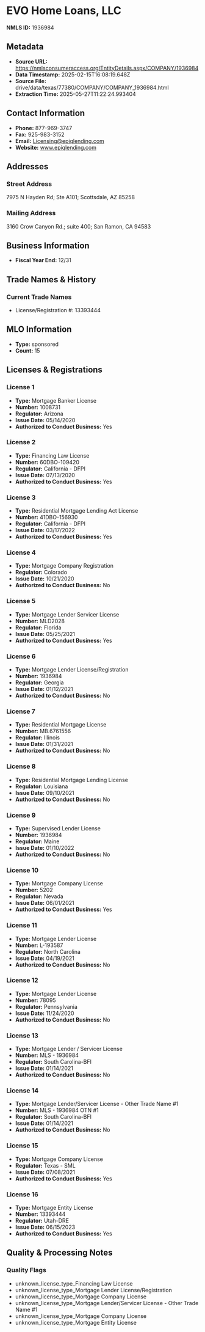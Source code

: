 # EVO Home Loans, LLC

**NMLS ID:** 1936984

## Metadata
- **Source URL:** https://nmlsconsumeraccess.org/EntityDetails.aspx/COMPANY/1936984
- **Data Timestamp:** 2025-02-15T16:08:19.648Z
- **Source File:** drive/data/texas/77380/COMPANY/COMPANY_1936984.html
- **Extraction Time:** 2025-05-27T11:22:24.993404

## Contact Information
- **Phone:** 877-969-3747
- **Fax:** 925-983-3152
- **Email:** Licensing@epiqlending.com
- **Website:** www.epiqlending.com

## Addresses
### Street Address
7975 N Hayden Rd; Ste A101; Scottsdale, AZ 85258

### Mailing Address
3160 Crow Canyon Rd.; suite 400; San Ramon, CA 94583

## Business Information
- **Fiscal Year End:** 12/31

## Trade Names & History
### Current Trade Names
- License/Registration #: 13393444

## MLO Information
- **Type:** sponsored
- **Count:** 15

## Licenses & Registrations

### License 1
- **Type:** Mortgage Banker License
- **Number:** 1008731
- **Regulator:** Arizona
- **Issue Date:** 05/14/2020
- **Authorized to Conduct Business:** Yes

### License 2
- **Type:** Financing Law License
- **Number:** 60DBO-109420
- **Regulator:** California - DFPI
- **Issue Date:** 07/13/2020
- **Authorized to Conduct Business:** Yes

### License 3
- **Type:** Residential Mortgage Lending Act License
- **Number:** 41DBO-156930
- **Regulator:** California - DFPI
- **Issue Date:** 03/17/2022
- **Authorized to Conduct Business:** Yes

### License 4
- **Type:** Mortgage Company Registration
- **Regulator:** Colorado
- **Issue Date:** 10/21/2020
- **Authorized to Conduct Business:** No

### License 5
- **Type:** Mortgage Lender Servicer License
- **Number:** MLD2028
- **Regulator:** Florida
- **Issue Date:** 05/25/2021
- **Authorized to Conduct Business:** Yes

### License 6
- **Type:** Mortgage Lender License/Registration
- **Number:** 1936984
- **Regulator:** Georgia
- **Issue Date:** 01/12/2021
- **Authorized to Conduct Business:** No

### License 7
- **Type:** Residential Mortgage License
- **Number:** MB.6761556
- **Regulator:** Illinois
- **Issue Date:** 01/31/2021
- **Authorized to Conduct Business:** No

### License 8
- **Type:** Residential Mortgage Lending License
- **Regulator:** Louisiana
- **Issue Date:** 09/10/2021
- **Authorized to Conduct Business:** No

### License 9
- **Type:** Supervised Lender License
- **Number:** 1936984
- **Regulator:** Maine
- **Issue Date:** 01/10/2022
- **Authorized to Conduct Business:** No

### License 10
- **Type:** Mortgage Company License
- **Number:** 5202
- **Regulator:** Nevada
- **Issue Date:** 06/01/2021
- **Authorized to Conduct Business:** Yes

### License 11
- **Type:** Mortgage Lender License
- **Number:** L-193587
- **Regulator:** North Carolina
- **Issue Date:** 04/19/2021
- **Authorized to Conduct Business:** No

### License 12
- **Type:** Mortgage Lender License
- **Number:** 78095
- **Regulator:** Pennsylvania
- **Issue Date:** 11/24/2020
- **Authorized to Conduct Business:** No

### License 13
- **Type:** Mortgage Lender / Servicer License
- **Number:** MLS - 1936984
- **Regulator:** South Carolina-BFI
- **Issue Date:** 01/14/2021
- **Authorized to Conduct Business:** No

### License 14
- **Type:** Mortgage Lender/Servicer License - Other Trade Name #1
- **Number:** MLS - 1936984 OTN #1
- **Regulator:** South Carolina-BFI
- **Issue Date:** 01/14/2021
- **Authorized to Conduct Business:** No

### License 15
- **Type:** Mortgage Company License
- **Regulator:** Texas - SML
- **Issue Date:** 07/08/2021
- **Authorized to Conduct Business:** Yes

### License 16
- **Type:** Mortgage Entity License
- **Number:** 13393444
- **Regulator:** Utah-DRE
- **Issue Date:** 06/15/2023
- **Authorized to Conduct Business:** Yes

## Quality & Processing Notes
### Quality Flags
- unknown_license_type_Financing Law License
- unknown_license_type_Mortgage Lender License/Registration
- unknown_license_type_Mortgage Company License
- unknown_license_type_Mortgage Lender/Servicer License - Other Trade Name #1
- unknown_license_type_Mortgage Company License
- unknown_license_type_Mortgage Entity License
